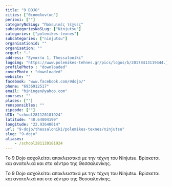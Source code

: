 ```yaml
---
title: "9 DOJO"
cities: ["Θεσσαλονίκη"]
perioxi: [""]
categoryNoSLug: "Πολεμικές τέχνες"
subcategoriesNoSLug: ["Ninjutsu"]
categories: ["polemikes-texnes"]
subcategories: ["ninjutsu"]
organisationid: ""
organisation: ""
orgurl: "-"
address: "Εγνατία 1, Thessaloníki"
logoimg: "https://www.polemikes-tehnes.gr/pics/logos/b/20178413119444.jpg"
profilePhoto : "downloaded"
coverPhoto : "downloaded"
website: ""
facebook: "www.facebook.com/9dojo/"
phone: "6936912517"
email: "hiningen@yahoo.com"
courses: ""
places: [""]
rensponsibles: ""
zipcode: [""]
UID: "school281120181924"
latitude: "40.64004199"
longitude: "22.93640614"
url: "9-dojo/thessaloniki/polemikes-texnes/ninjutsu"
slug: "9-dojo"
aliases:
    - /school281120181924
---
```



Το 9 Dojo ασχολείται αποκλειστικά με την τέχνη του Ninjutsu. Βρίσκεται και ανατολικά και στο κέντρο της Θεσσαλονίκης.

Το 9 Dojo ασχολείται αποκλειστικά με την τέχνη του Ninjutsu. Βρίσκεται και ανατολικά και στο κέντρο της Θεσσαλονίκης.